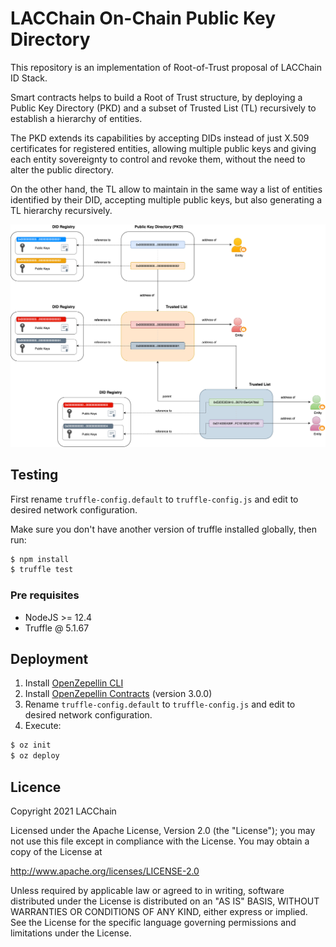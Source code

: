 # LACChain On-Chain Public Key Directory 

This repository is an implementation of Root-of-Trust proposal of LACChain ID Stack.

Smart contracts helps to build a Root of Trust structure, by deploying a Public Key Directory (PKD) and a subset of Trusted List (TL) recursively to establish a hierarchy of entities.

The PKD extends its capabilities by accepting DIDs instead of just X.509 certificates for registered entities, allowing multiple public keys and giving each entity sovereignty to control and revoke them, without the need to alter the public directory.

On the other hand, the TL allow to maintain in the same way a list of entities identified by their DID, accepting multiple public keys, but also generating a TL hierarchy recursively.

![PublicKeyDirectory](./_assets/PKD.png)

## Testing

First rename `truffle-config.default` to `truffle-config.js` and edit to desired network configuration.

Make sure you don't have another version of truffle installed globally, then run:

```bash
$ npm install
$ truffle test
```

### Pre requisites
- NodeJS >= 12.4
- Truffle @ 5.1.67

## Deployment

1. Install [OpenZepellin CLI](https://docs.openzeppelin.com/cli/2.7/)
2. Install [OpenZepellin Contracts](https://github.com/OpenZeppelin/openzeppelin-contracts) (version 3.0.0)
3. Rename `truffle-config.default` to `truffle-config.js` and edit to desired network configuration.
4. Execute:

```bash
$ oz init
$ oz deploy
```

## Licence

Copyright 2021 LACChain

Licensed under the Apache License, Version 2.0 (the "License"); you may not use this file except in compliance with the License. You may obtain a copy of the License at

http://www.apache.org/licenses/LICENSE-2.0

Unless required by applicable law or agreed to in writing, software distributed under the License is distributed on an "AS IS" BASIS, WITHOUT WARRANTIES OR CONDITIONS OF ANY KIND, either express or implied. See the License for the specific language governing permissions and limitations under the License.